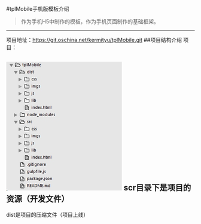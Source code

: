 #tplMobile手机版模板介绍
>作为手机H5中制作的模板，作为手机页面制作的基础框架。

- - - - 
项目地址：<https://git.oschina.net/kermityu/tplMobile.git>
##项目结构介绍
项目：


![](./_image/2017-02-16-18-07-02.jpg)
scr目录下是项目的资源（开发文件）
-
dist是项目的压缩文件（项目上线）

